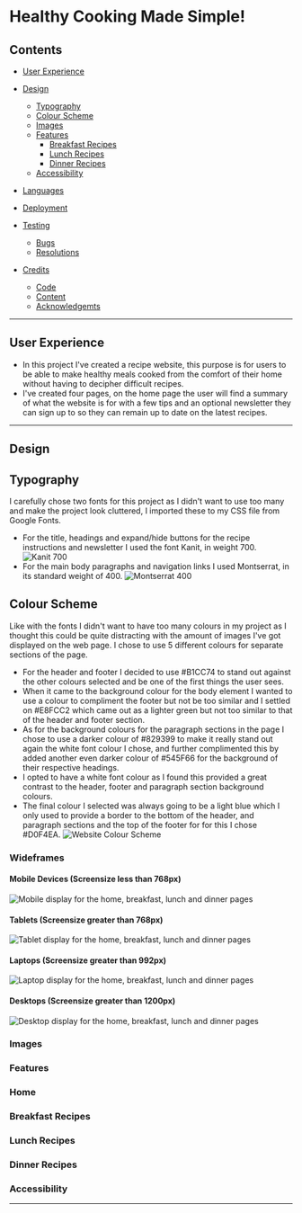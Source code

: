 # Healthy Cooking Made Simple!
## Contents

* [User Experience](#user-experience)

* [Design](#design)
  * [Typography](#typography)
  * [Colour Scheme](#colour-scheme)
  * [Images](#images)
  * [Features](#features)
    * [Breakfast Recipes](#breakfast-recipes)
    * [Lunch Recipes](#lunch-recipes)
    * [Dinner Recipes](#dinner-recipes)
  * [Accessibility](#accessability)

* [Languages](#languages)

* [Deployment](#deployment)

* [Testing](#testing)
  * [Bugs](#bugs)
  * [Resolutions](#resolutions)

* [Credits](#credits)
    * [Code](#code)
    * [Content](#content)
    * [Acknowledgemts](#acknowledgements)

- - -

## User Experience
* In this project I've created a recipe website, this purpose is for users to be able to make healthy meals cooked from the comfort of their home without having to decipher difficult recipes. 
* I've created four pages, on the home page the user will find a summary of what the website is for with a few tips and an optional newsletter they can sign up to so they can remain up to date on the latest recipes.

- - -

## Design
## Typography
I carefully chose two fonts for this project as I didn't want to use too many and make the project look cluttered, I imported these to my CSS file from Google Fonts.
* For the title, headings and expand/hide buttons for the recipe instructions and newsletter I used the font Kanit, in weight 700.
![Kanit 700](docs/fonts/kanit-700.jpg)
* For the main body paragraphs and navigation links I used Montserrat, in its standard weight of 400.
![Montserrat 400](docs/fonts/montserrat-400.jpg)
## Colour Scheme
Like with the fonts I didn't want to have too many colours in my project as I thought this could be quite distracting with the amount of images I've got displayed on the web page. I chose to use 5 different colours for separate sections of the page.
* For the header and footer I decided to use #B1CC74 to stand out against the other colours selected and be one of the first things the user sees.
* When it came to the background colour for the body element I wanted to use a colour to compliment the footer but not be too similar and I settled on #E8FCC2 which came out as a lighter green but not too similar to that of the header and footer section.
* As for the background colours for the paragraph sections in the page I chose to use a darker colour of #829399 to make it really stand out again the white font colour I chose, and further complimented this by added another even darker colour of #545F66 for the background of their respective headings. 
* I opted to have a white font colour as I found this provided a great contrast to the header, footer and paragraph section background colours.
* The final colour I selected was always going to be a light blue which I only used to provide a border to the bottom of the header, and paragraph sections and the top of the footer for for this I chose #D0F4EA. 
![Website Colour Scheme](docs/color-scheme/colour-scheme.jpg)
### Wideframes
#### Mobile Devices (Screensize less than 768px)
![Mobile display for the home, breakfast, lunch and dinner pages](docs/wideframes/mobile-wideframes.png)
#### Tablets (Screensize greater than 768px)
![Tablet display for the home, breakfast, lunch and dinner pages](docs/wideframes/tablet-wideframes.png)
#### Laptops (Screensize greater than 992px)
![Laptop display for the home, breakfast, lunch and dinner pages](docs/wideframes/laptop-wideframes.png)
#### Desktops (Screensize greater than 1200px)
![Desktop display for the home, breakfast, lunch and dinner pages](docs/wideframes/desktop-wideframes.png)
### Images
### Features
### Home
### Breakfast Recipes
### Lunch Recipes
### Dinner Recipes
### Accessibility

- - -